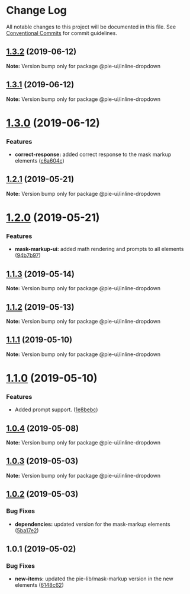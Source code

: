 # Change Log

All notable changes to this project will be documented in this file.
See [Conventional Commits](https://conventionalcommits.org) for commit guidelines.

## [1.3.2](https://github.com/pie-framework/pie-ui/compare/@pie-ui/inline-dropdown@1.3.1...@pie-ui/inline-dropdown@1.3.2) (2019-06-12)

**Note:** Version bump only for package @pie-ui/inline-dropdown





## [1.3.1](https://github.com/pie-framework/pie-ui/compare/@pie-ui/inline-dropdown@1.3.0...@pie-ui/inline-dropdown@1.3.1) (2019-06-12)

**Note:** Version bump only for package @pie-ui/inline-dropdown





# [1.3.0](https://github.com/pie-framework/pie-ui/compare/@pie-ui/inline-dropdown@1.2.1...@pie-ui/inline-dropdown@1.3.0) (2019-06-12)


### Features

* **correct-response:** added correct response to the mask markup elements ([c6a604c](https://github.com/pie-framework/pie-ui/commit/c6a604c))





## [1.2.1](https://github.com/pie-framework/pie-ui/compare/@pie-ui/inline-dropdown@1.2.0...@pie-ui/inline-dropdown@1.2.1) (2019-05-21)

**Note:** Version bump only for package @pie-ui/inline-dropdown





# [1.2.0](https://github.com/pie-framework/pie-ui/compare/@pie-ui/inline-dropdown@1.1.3...@pie-ui/inline-dropdown@1.2.0) (2019-05-21)


### Features

* **mask-markup-ui:** added math rendering and prompts to all elements ([94b7b97](https://github.com/pie-framework/pie-ui/commit/94b7b97))





## [1.1.3](https://github.com/pie-framework/pie-ui/compare/@pie-ui/inline-dropdown@1.1.2...@pie-ui/inline-dropdown@1.1.3) (2019-05-14)

**Note:** Version bump only for package @pie-ui/inline-dropdown





## [1.1.2](https://github.com/pie-framework/pie-ui/compare/@pie-ui/inline-dropdown@1.1.1...@pie-ui/inline-dropdown@1.1.2) (2019-05-13)

**Note:** Version bump only for package @pie-ui/inline-dropdown





## [1.1.1](https://github.com/pie-framework/pie-ui/compare/@pie-ui/inline-dropdown@1.1.0...@pie-ui/inline-dropdown@1.1.1) (2019-05-10)

**Note:** Version bump only for package @pie-ui/inline-dropdown





# [1.1.0](https://github.com/pie-framework/pie-ui/compare/@pie-ui/inline-dropdown@1.0.4...@pie-ui/inline-dropdown@1.1.0) (2019-05-10)


### Features

* Added prompt support. ([1e8bebc](https://github.com/pie-framework/pie-ui/commit/1e8bebc))





## [1.0.4](https://github.com/pie-framework/pie-ui/compare/@pie-ui/inline-dropdown@1.0.3...@pie-ui/inline-dropdown@1.0.4) (2019-05-08)

**Note:** Version bump only for package @pie-ui/inline-dropdown





## [1.0.3](https://github.com/pie-framework/pie-ui/compare/@pie-ui/inline-dropdown@1.0.2...@pie-ui/inline-dropdown@1.0.3) (2019-05-03)

**Note:** Version bump only for package @pie-ui/inline-dropdown





## [1.0.2](https://github.com/pie-framework/pie-ui/compare/@pie-ui/inline-dropdown@1.0.1...@pie-ui/inline-dropdown@1.0.2) (2019-05-03)


### Bug Fixes

* **dependencies:** updated version for the mask-markup elements ([5ba17e2](https://github.com/pie-framework/pie-ui/commit/5ba17e2))





## 1.0.1 (2019-05-02)


### Bug Fixes

* **new-items:** updated the pie-lib/mask-markup version in the new elements ([6148c62](https://github.com/pie-framework/pie-ui/commit/6148c62))
